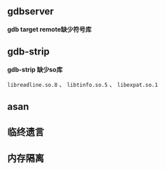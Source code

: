 ## gdbserver

**gdb target remote缺少符号库**

## gdb-strip

**gdb-strip 缺少so库**

`libreadline.so.8` 、 `libtinfo.so.5` 、 `libexpat.so.1`

## asan

## 临终遗言

## 内存隔离

